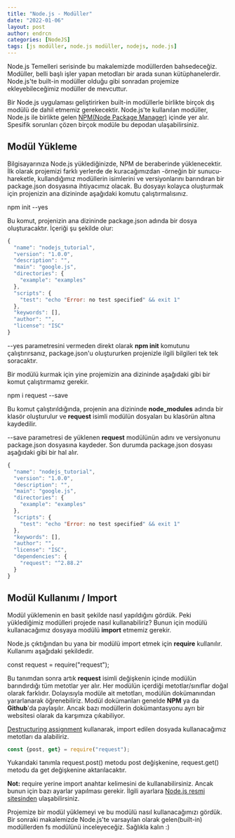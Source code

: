 ```yaml
---
title: "Node.js - Modüller"
date: "2022-01-06"
layout: post
author: endrcn
categories: [NodeJS]
tags: [js modüller, node.js modüller, nodejs, node.js]
---
```


Node.js Temelleri serisinde bu makalemizde modüllerden bahsedeceğiz. Modüller, belli başlı işler yapan metodları bir arada sunan kütüphanelerdir. Node.js'te built-in modüller olduğu gibi sonradan projemize ekleyebileceğimiz modüller de mevcuttur.

Bir Node.js uygulaması geliştirirken built-in modüllerle birlikte birçok dış modülü de dahil etmemiz gerekecektir. Node.js'te kullanılan modüller, Node.js ile birlikte gelen [NPM(Node Package Manager)](https://www.npmjs.com/) içinde yer alır. Spesifik sorunları çözen birçok modüle bu depodan ulaşabilirsiniz.

## Modül Yükleme

Bilgisayarınıza Node.js yüklediğinizde, NPM de beraberinde yüklenecektir. İlk olarak projemizi farklı yerlerde de kuracağımızdan -örneğin bir sunucu- hareketle, kullandığımız modüllerin isimlerini ve versiyonlarını barındıran bir package.json dosyasına ihtiyacımız olacak. Bu dosyayı kolayca oluşturmak için projenizin ana dizininde aşağıdaki komutu çalıştırmalısınız.

npm init --yes

Bu komut, projenizin ana dizininde package.json adında bir dosya oluşturacaktır. İçeriği şu şekilde olur:

```javascript
{
  "name": "nodejs_tutorial",
  "version": "1.0.0",
  "description": "",
  "main": "google.js",
  "directories": {
    "example": "examples"
  },
  "scripts": {
    "test": "echo "Error: no test specified" && exit 1"
  },
  "keywords": [],
  "author": "",
  "license": "ISC"
}
```

--yes parametresini vermeden direkt olarak **npm init** komutunu çalıştırırsanız, package.json'u oluştururken projenizle ilgili bilgileri tek tek soracaktır.

Bir modülü kurmak için yine projemizin ana dizininde aşağıdaki gibi bir komut çalıştırmamız gerekir.

npm i request --save

Bu komut çalıştırıldığında, projenin ana dizininde **node_modules** adında bir klasör oluşturulur ve **request** isimli modülün dosyaları bu klasörün altına kaydedilir.

--save parametresi de yüklenen **request** modülünün adını ve versiyonunu package.json dosyasına kaydeder. Son durumda package.json dosyası aşağıdaki gibi bir hal alır.

```javascript
{
  "name": "nodejs_tutorial",
  "version": "1.0.0",
  "description": "",
  "main": "google.js",
  "directories": {
    "example": "examples"
  },
  "scripts": {
    "test": "echo "Error: no test specified" && exit 1"
  },
  "keywords": [],
  "author": "",
  "license": "ISC",
  "dependencies": {
    "request": "^2.88.2"
  }
}
```

## Modül Kullanımı / Import

Modül yüklemenin en basit şekilde nasıl yapıldığını gördük. Peki yüklediğimiz modülleri projede nasıl kullanabiliriz? Bunun için modülü kullanacağımız dosyaya modülü **import** etmemiz gerekir.

Node.js çıktığından bu yana bir modülü import etmek için **require** kullanılır. Kullanımı aşağıdaki şekildedir.

const request = require("request");

Bu tanımdan sonra artık **request** isimli değişkenin içinde modülün barındırdığı tüm metotlar yer alır. Her modülün içerdiği metotlar/sınıflar doğal olarak farklıdır. Dolayısıyla modüle ait metotları, modülün dokümanından yararlanarak öğrenebiliriz. Modül dokümanları genelde **NPM** ya da **Github**'da paylaşılır. Ancak bazı modüllerin dokümantasyonu ayrı bir websitesi olarak da karşımıza çıkabiliyor.

[Destructuring assignment](https://endrcn.dev/nodejs/destructuring/) kullanarak, import edilen dosyada kullanacağımız metotları da alabiliriz.

```javascript
const {post, get} = require("request");
```

Yukarıdaki tanımla request.post() metodu post değişkenine, request.get() metodu da get değişkenine aktarılacaktır.

**Not:** require yerine import anahtar kelimesini de kullanabilirsiniz. Ancak bunun için bazı ayarlar yapılması gerekir. İlgili ayarlara [Node.js resmi sitesinden](https://nodejs.org/docs/latest-v13.x/api/esm.html#esm_enabling) ulaşabilirsiniz.

Projemize bir modül yüklemeyi ve bu modülü nasıl kullanacağımızı gördük. Bir sonraki makalemizde Node.js'te varsayılan olarak gelen(built-in) modüllerden fs modülünü inceleyeceğiz. Sağlıkla kalın :)
